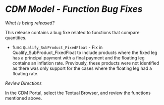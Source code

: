 # *CDM Model - Function Bug Fixes*

_What is being released?_

This release contains a bug fixe related to functions that compare quantities.

- func `Qualify_SubProduct_FixedFloat` - Fix in Qualify_SubProduct_FixedFloat to include products where the fixed leg has a principal payment with a final payment and the floating leg contains an inflation rate. Previously, these products were not identified as there was only support for the cases where the floating leg had a floating rate.

_Review Directions_

In the CDM Portal, select the Textual Browser, and review the functions mentioned above.
